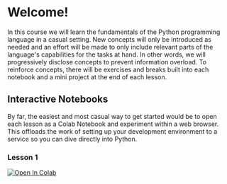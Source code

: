 # Welcome!
In this course we will learn the fundamentals of the Python programming language in a casual setting. New concepts will only be introduced as needed and an effort will be made to only include relevant parts of the language's capabilities for the tasks at hand. In other words, we will progressively disclose concepts to prevent information overload. To reinforce concepts, there will be exercises and breaks built into each notebook and a mini project at the end of each lesson.

## Interactive Notebooks
By far, the easiest and most casual way to get started would be to open each lesson as a Colab Notebook and experiment within a web browser. This offloads the work of setting up your development environment to a service so you can dive directly into Python.

### Lesson 1 
[![Open In Colab](https://colab.research.google.com/assets/colab-badge.svg)](https://colab.research.google.com/github/VictorCannestro/getting-your-feet-wet-with-python/blob/main/lessons/lesson1/Lesson_1_Workbook.ipynb)

